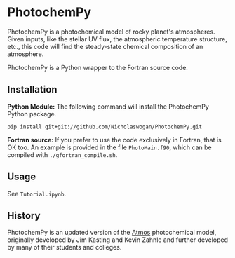 # PhotochemPy
PhotochemPy is a photochemical model of rocky planet's atmospheres. Given inputs, like the stellar UV flux, the atmospheric temperature structure, etc., this code will find the steady-state chemical composition of an atmosphere.

PhotochemPy is a Python wrapper to the Fortran source code.

## Installation
**Python Module:** The following command will install the PhotochemPy Python package.

`pip install git+git://github.com/Nicholaswogan/PhotochemPy.git`

**Fortran source:** If you prefer to use the code exclusively in Fortran, that is OK too. An example is provided in the file `PhotoMain.f90`, which can be compiled with `./gfortran_compile.sh`.

## Usage
See `Tutorial.ipynb`.

## History
PhotochemPy is an updated version of the [Atmos](https://github.com/VirtualPlanetaryLaboratory/atmos) photochemical model, originally developed by Jim Kasting and Kevin Zahnle and further developed by many of their students and colleges.
